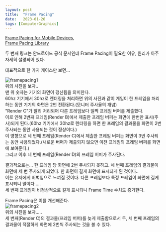 ```yaml
---
layout: post
title:  "Frame Pacing"
date:   2023-01-26
tags: [ComputerGraphics]
---            
```


[Frame Pacing for Mobile Devices](https://docs.unrealengine.com/5.1/en-US/frame-pacing-for-mobile-devices-in-unreal-engine/),        
[Frame Pacing Library](https://developer.android.com/games/sdk/frame-pacing)              
         
두 번째 링크는 안드로이드 공식 문서인데 Frame Pacing이 필요한 이유, 원리가 아주 자세히 설명되어 있다.            
          
대표적으로 한 가지 케이스만 보면...       
         
![framepacing1](https://user-images.githubusercontent.com/33873804/214901591-02b8ae8f-0894-4159-82e3-4c0c8f3647a4.png)           
위의 사진을 보자..           
맨 위 숫자는 기기의 화면이 갱신됨을 의미한다.           
60hz 기기에서 30hz로 렌더링을 처리하면 위의 사진과 같이 게임이 한 프레임을 처리하는 동안 기기의 화면은 2번 전환된다.(모니터 주사율의 개념)               
"Render C"가 빨리 처리되어 다른 프레임보다 일찍 프레임 버퍼를 제출했다.           
이로 인해 2번째 프레임(Render B)에서 제출한 프레임 버퍼는 화면에 한번만 표시(주사)되게 된다.(60hz 기기에서 30hz로 렌더링을 하면 한 프레임의 결과물을 화면이 2번 주사되는 동안 사용되는 것이 정상이다.)                   
이 영향으로 세 번째 프레임(Render C)에서 제출한 프레임 버퍼는 화면이 3번 주사되는 동안 사용되었다.(새로운 버퍼가 제출되지 않으면 이전 프레임의 프레임 버퍼를 화면에 보여준다.)              
그리고 이후 네 번째 프레임(Render D)의 프레임 버퍼가 주사된다.             
             
결과적으로는... 한 프레임 당 화면에 2번 주사되지 못하고. 세 번째 프레임의 결과물이 화면에 세 번 주사되게 되었다. 한 화면이 길게 화면에 표시되게 된 것이다..            
이는 유저에게 버벅임으로 느껴질 것이다. 다른 프레임보다 특정 프레임이 화면에 길게 표시되니 말이다.....      
세 번째 프레임이 비정상적으로 길게 표시되니 Frame Time 수치도 증가한다.              

Frame Pacing은 이를 개선해준다.           
![framepacing2](https://user-images.githubusercontent.com/33873804/214901582-3ddbe14e-a97b-4705-8b36-36faa9ebb484.png)            
위의 사진을 보자.....            
세 번째(Render C)의 결과물(프레임 버퍼)를 늦게 제출함으로서 두, 세 번째 프레임의 결과물이 적절하게 화면에 2번씩 주사되는 것을 볼 수 있다.        
